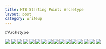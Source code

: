 ```yaml
---
title: HTB Starting Point: Archetype
layout: post
category: writeup
---
```


#Archetype

<img src="../assets/img/htb/startingpoint/Archetype/nmap.png">

<img src="../assets/img/htb/startingpoint/Archetype/smb1.png">

<img src="../assets/img/htb/startingpoint/Archetype/smb-help.png">

<img src="../assets/img/htb/startingpoint/Archetype/smb2.png">

<img src="../assets/img/htb/startingpoint/Archetype/dtsconfig.png">

<img src="../assets/img/htb/startingpoint/Archetype/mssqlclient.png">

<img src="../assets/img/htb/startingpoint/Archetype/sqlcreds.png">

<img src="../assets/img/htb/startingpoint/Archetype/mssqlclient2.png">

<img src="../assets/img/htb/startingpoint/Archetype/mssqlclienthelp.png">

<img src="../assets/img/htb/startingpoint/Archetype/ufwallow.png">

<img src="../assets/img/htb/startingpoint/Archetype/revshell-before.png">

<img src="../assets/img/htb/startingpoint/Archetype/revshell-after.png">

<img src="../assets/img/htb/startingpoint/Archetype/userflag.png">

<img src="../assets/img/htb/startingpoint/Archetype/privesc.png">

<img src="../assets/img/htb/startingpoint/Archetype/psexec.png">

<img src="../assets/img/htb/startingpoint/Archetype/rootflag.png">